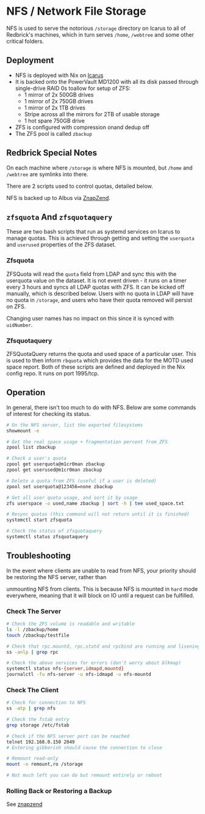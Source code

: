 # NFS / Network File Storage

NFS is used to serve the notorious `/storage` directory on Icarus to all of Redbrick's machines, which in turn serves `/home`, `/webtree` and some other critical folders.

## Deployment

- NFS is deployed with Nix on [Icarus](../hardware/nix/icarus.md)
- It is backed onto the PowerVault MD1200 with all its disk passed through single-drive RAID 0s toallow for setup of ZFS:
    - 1 mirror of 2x 500GB drives
    - 1 mirror of 2x 750GB drives
    - 1 mirror of 2x 1TB drives
    - Stripe across all the mirrors for 2TB of usable storage
    - 1 hot spare 750GB drive
- ZFS is configured with compression onand dedup off
- The ZFS pool is called `zbackup`

## Redbrick Special Notes

On each machine where `/storage` is where NFS is mounted, but `/home` and `/webtree` are symlinks into there.

There are 2 scripts used to control quotas, detailed below.

NFS is backed up to Albus via [ZnapZend](znapzend.md).

## `zfsquota` And `zfsquotaquery`

These are two bash scripts that run as systemd services on Icarus to manage quotas. This is achieved through getting and setting the `userquota` and `userused` properties of the ZFS dataset.

### Zfsquota

ZFSQuota will read the `quota` field from LDAP and sync this with the userquota value on the dataset. It is not event driven - it runs on a timer every 3 hours and syncs all LDAP quotas with ZFS. It can be kicked off manually, which is described below. Users with no quota in LDAP will have no quota in `/storage`, and users who have their quota removed will persist on ZFS.

Changing user names has no impact on this since it is synced with `uidNumber`.

### Zfsquotaquery

ZFSQuotaQuery returns the quota and used space of a particular user. This is used to then inform `rbquota` which provides the data for the MOTD used space report. Both of these scripts are defined and deployed in the Nix config repo. It runs on port 1995/tcp.

## Operation

In general, there isn't too much to do with NFS. Below are some commands of interest for checking its status.

```bash
# On the NFS server, list the exported filesystems
showmount -e

# Get the real space usage + fragmentation percent from ZFS
zpool list zbackup

# Check a user's quota
zpool get userquota@m1cr0man zbackup
zpool get userused@m1cr0man zbackup

# Delete a quota from ZFS (useful if a user is deleted)
zpool set userquota@123456=none zbackup

# Get all user quota usage, and sort it by usage
zfs userspace -o used,name zbackup | sort -h | tee used_space.txt

# Resync quotas (this command will not return until it is finished)
systemctl start zfsquota

# Check the status of zfsquotaquery
systemctl status zfsquotaquery
```

## Troubleshooting

In the event where clients are unable to read from NFS, your priority should be restoring the NFS server, rather than

unmounting NFS from clients. This is because NFS is mounted in `hard` mode everywhere, meaning that it will block on IO until a request can be fulfilled.

### Check The Server

```bash
# Check the ZFS volume is readable and writable
ls -l /zbackup/home
touch /zbackup/testfile

# Check that rpc.mountd, rpc.statd and rpcbind are running and lisening
ss -anlp | grep rpc

# Check the above services for errors (don't worry about blkmap)
systemctl status nfs-{server,idmapd,mountd}
journalctl -fu nfs-server -u nfs-idmapd -u nfs-mountd
```

### Check The Client

```bash
# Check for connection to NFS
ss -atp | grep nfs

# Check the fstab entry
grep storage /etc/fstab

# Check if the NFS server port can be reached
telnet 192.168.0.150 2049
# Entering gibberish should cause the connection to close

# Remount read-only
mount -o remount,ro /storage

# Not much left you can do but remount entirely or reboot
```

### Rolling Back or Restoring a Backup

See [znapzend](znapzend.md)
